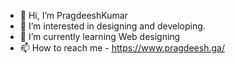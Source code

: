 - 👋 Hi, I’m PragdeeshKumar
- 👀 I’m interested in designing and developing.
- 🌱 I’m currently learning Web designing
- 📫 How to reach me - https://www.pragdeesh.ga/

<!---
PragdeeshKumar/PragdeeshKumar ✨ Hi I am from TamilNadu ✨
--->
